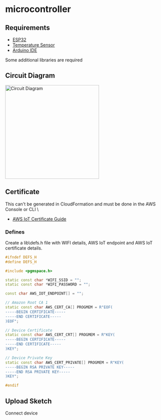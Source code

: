 # microcontroller

## Requirements

- [ESP32](https://www.az-delivery.uk/products/esp32-d1-r32-board)
- [Temperature Sensor](https://thepihut.com/products/waterproof-ds18b20-digital-temperature-sensor-extras)
- [Arduino IDE](https://www.arduino.cc/en/software)

Some additional libraries are required

## Circuit Diagram

<img
  src='../docs/esp32_circuit-diagram.svg'
  raw=true
  alt='Circuit Diagram'
  height="300px"
  width="auto"
/>

## Certificate

This can't be generated in CloudFormation and must be done in the AWS Console or CLI \

- [AWS IoT Certificate Guide](https://docs.aws.amazon.com/iot/latest/developerguide/device-certs-create.html)

### Defines

Create a lib\defs.h file with WIFI details, AWS IoT endpoint and AWS IoT certificate details.

```cpp
#ifndef DEFS_H
#define DEFS_H

#include <pgmspace.h>

static const char *WIFI_SSID = "";
static const char *WIFI_PASSWORD = "";

const char AWS_IOT_ENDPOINT[] = "";

// Amazon Root CA 1
static const char AWS_CERT_CA[] PROGMEM = R"EOF(
-----BEGIN CERTIFICATE-----
-----END CERTIFICATE-----
)EOF";

// Device Certificate
static const char AWS_CERT_CRT[] PROGMEM = R"KEY(
-----BEGIN CERTIFICATE-----
-----END CERTIFICATE-----
)KEY";

// Device Private Key
static const char AWS_CERT_PRIVATE[] PROGMEM = R"KEY(
-----BEGIN RSA PRIVATE KEY-----
-----END RSA PRIVATE KEY-----
)KEY";

#endif
```

## Upload Sketch

Connect device
